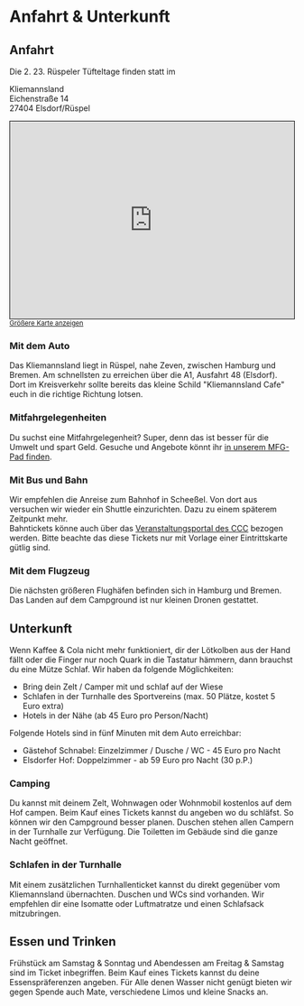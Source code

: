 # Anfahrt & Unterkunft

## Anfahrt
Die 2. 23. Rüspeler Tüfteltage finden statt im   
   
Kliemannsland  
Eichenstraße 14  
27404 Elsdorf/Rüspel 

<iframe width="100%" height="350" frameborder="0" scrolling="no" marginheight="0" marginwidth="0" src="https://www.openstreetmap.org/export/embed.html?bbox=9.394663207931446%2C53.27247378884649%2C9.397855036659166%2C53.273702426408796&amp;layer=mapnik&amp;marker=53.27308811204167%2C9.396259122295305" style="border: 1px solid black"></iframe><br/><small><a href="https://www.openstreetmap.org/?mlat=53.27309&amp;mlon=9.39626#map=19/53.27309/9.39626">Größere Karte anzeigen</a></small>

### Mit dem Auto
Das Kliemannsland liegt in Rüspel, nahe Zeven, zwischen Hamburg und Bremen. Am schnellsten zu erreichen über die A1, Ausfahrt 48 (Elsdorf). Dort im Kreisverkehr sollte bereits das kleine Schild "Kliemannsland Cafe" euch in die richtige Richtung lotsen.

### Mitfahrgelegenheiten
Du suchst eine Mitfahrgelegenheit? Super, denn das ist besser für die Umwelt und spart Geld. Gesuche und Angebote könnt ihr [in unserem MFG-Pad finden](https://md.ctfl.space/rütüta-mfg?both).

### Mit Bus und Bahn
Wir empfehlen die Anreise zum Bahnhof in Scheeßel. Von dort aus versuchen wir wieder ein Shuttle einzurichten. Dazu zu einem späterem Zeitpunkt mehr.   
Bahntickets könne auch über das [Veranstaltungsportal des CCC](http://bahn.events.ccc.de/) bezogen werden. Bitte beachte das diese Tickets nur mit Vorlage einer Eintrittskarte gütlig sind.

### Mit dem Flugzeug
Die nächsten größeren Flughäfen befinden sich in Hamburg und Bremen.   
Das Landen auf dem Campground ist nur kleinen Dronen gestattet.


## Unterkunft
Wenn Kaffee & Cola nicht mehr funktioniert, dir der Lötkolben aus der Hand fällt oder die Finger nur noch Quark in die Tastatur hämmern, dann brauchst du eine Mütze Schlaf. Wir haben da folgende Möglichkeiten:   
- Bring dein Zelt / Camper mit und schlaf auf der Wiese
- Schlafen in der Turnhalle des Sportvereins (max. 50 Plätze, kostet 5 Euro extra)
- Hotels in der Nähe (ab 45 Euro pro Person/Nacht)

Folgende Hotels sind in fünf Minuten mit dem Auto erreichbar:
- Gästehof Schnabel: Einzelzimmer / Dusche / WC - 45 Euro pro Nacht
- Elsdorfer Hof: Doppelzimmer - ab 59 Euro pro Nacht (30 p.P.)

### Camping
Du kannst mit deinem Zelt, Wohnwagen oder Wohnmobil kostenlos auf dem Hof campen. Beim Kauf eines Tickets kannst du angeben wo du schläfst. So können wir den Campground besser planen. Duschen stehen allen Campern in der Turnhalle zur Verfügung. Die Toiletten im Gebäude sind die ganze Nacht geöffnet.

### Schlafen in der Turnhalle
Mit einem zusätzlichen Turnhallenticket kannst du direkt gegenüber vom Kliemannsland übernachten. Duschen und WCs sind vorhanden. Wir empfehlen dir eine Isomatte oder Luftmatratze und einen Schlafsack mitzubringen.


## Essen und Trinken
Frühstück am Samstag & Sonntag und Abendessen am Freitag & Samstag sind im Ticket inbegriffen. Beim Kauf eines Tickets kannst du deine Essenspräferenzen angeben. Für Alle denen Wasser nicht genügt bieten wir gegen Spende auch Mate, verschiedene Limos und kleine Snacks an.
